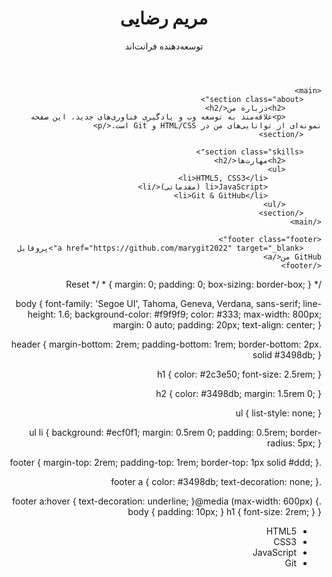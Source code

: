 <!DOCTYPE html>
<html lang="fa" dir="rtl">
<head>
    <meta charset="UTF-8">
    <meta name="viewport" content="width=device-width, initial-scale=1.0">
    <title>Maryam Nasab</title>
    <link rel="stylesheet" href="styles.css">
</head>
<body>
    <header class="header">
        <h1>مریم رضایی</h1>
        <p>توسعه‌دهنده فرانت‌اند</p>
    </header>

    <main>
        <section class="about">
            <h2>درباره من</h2>
            <p>علاقه‌مند به توسعه وب و یادگیری فناوری‌های جدید. این صفحه نمونه‌ای از توانایی‌های من در HTML/CSS و Git است.</p>
        </section>

        <section class="skills">
            <h2>مهارت‌ها</h2>
            <ul>
                <li>HTML5, CSS3</li>
                <li>JavaScript (مقدماتی)</li>
                <li>Git & GitHub</li>
            </ul>
        </section>
    </main>

    <footer class="footer">
        <a href="https://github.com/marygit2022" target="_blank">پروفایل GitHub من</a>
    </footer>
</body>
</html>
/* Reset */
* {
    margin: 0;
    padding: 0;
    box-sizing: border-box;
}

body {
    font-family: 'Segoe UI', Tahoma, Geneva, Verdana, sans-serif;
    line-height: 1.6;
    background-color: #f9f9f9;
    color: #333;
    max-width: 800px;
    margin: 0 auto;
    padding: 20px;
    text-align: center;
}

.header {
    margin-bottom: 2rem;
    padding-bottom: 1rem;
    border-bottom: 2px solid #3498db;
}

h1 {
    color: #2c3e50;
    font-size: 2.5rem;
}

h2 {
    color: #3498db;
    margin: 1.5rem 0;
}

ul {
    list-style: none;
}

ul li {
    background: #ecf0f1;
    margin: 0.5rem 0;
    padding: 0.5rem;
    border-radius: 5px;
}

.footer {
    margin-top: 2rem;
    padding-top: 1rem;
    border-top: 1px solid #ddd;
}

.footer a {
    color: #3498db;
    text-decoration: none;
}

.footer a:hover {
    text-decoration: underline;
}@media (max-width: 600px) {
    body {
        padding: 10px;
    }
    h1 {
        font-size: 2rem;
    }
}<link rel="stylesheet" href="https://cdnjs.cloudflare.com/ajax/libs/font-awesome/6.4.0/css/all.min.css">
<ul>
    <li><i class="fab fa-html5"></i> HTML5</li>
    <li><i class="fab fa-css3-alt"></i> CSS3</li>
    <li><i class="fab fa-js"></i> JavaScript</li>
    <li><i class="fab fa-git"></i> Git</li>
</ul>
